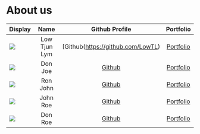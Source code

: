 # About us

Display |     Name     |          Github Profile           | Portfolio 
--------|:------------:|:---------------------------------:|:---------:
![](https://via.placeholder.com/100.png?text=Photo) | Low Tjun Lym | [Github(https://github.com/LowTL) | [Portfolio](docs/team/johndoe.md)
![](https://via.placeholder.com/100.png?text=Photo) |   Don Joe    |   [Github](https://github.com/)   | [Portfolio](docs/team/johndoe.md)
![](https://via.placeholder.com/100.png?text=Photo) |   Ron John   |   [Github](https://github.com/)   | [Portfolio](docs/team/johndoe.md)
![](https://via.placeholder.com/100.png?text=Photo) |   John Roe   |   [Github](https://github.com/)   | [Portfolio](docs/team/johndoe.md)
![](https://via.placeholder.com/100.png?text=Photo) |   Don Roe    |   [Github](https://github.com/)   | [Portfolio](docs/team/johndoe.md)
